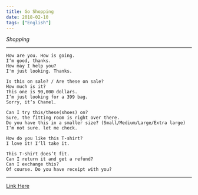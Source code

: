 ```yaml
---
title: Go Shopping
date: 2018-02-10
tags: ["English"]
---
```


<!--more-->

_Shopping_    

---------------

```  
How are you. How is going.
I‘m good, thanks.
How may I help you?
I'm just looking. Thanks.

Is this on sale? / Are these on sale?
How much is it?
This one is 90,000 dollars.
I‘m just looking for a 399 bag.
Sorry, it‘s Chanel.

Can I try this/these(shoes) on?
Sure, the fitting room is right over there.
Do you have this in a smaller size? (Small/Medium/Large/Extra large)
I‘m not sure. let me check.

How do you like this T-shirt?
I love it! I‘ll take it.

This T-shirt does‘t fit.
Can I return it and get a refund?
Can I exchange this?
Of course. Do you have receipt with you?

```

---------------

 [Link Here](https://www.youtube.com/watch?v=qnsex9mNCmI)

